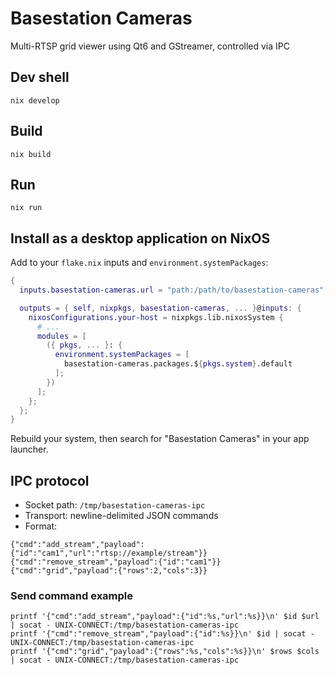# Basestation Cameras

Multi-RTSP grid viewer using Qt6 and GStreamer, controlled via IPC

## Dev shell

```
nix develop
```

## Build

```
nix build
```

## Run

```
nix run
```

## Install as a desktop application on NixOS

Add to your `flake.nix` inputs and `environment.systemPackages`:

```nix
{
  inputs.basestation-cameras.url = "path:/path/to/basestation-cameras"; # or git URL

  outputs = { self, nixpkgs, basestation-cameras, ... }@inputs: {
    nixosConfigurations.your-host = nixpkgs.lib.nixosSystem {
      # ...
      modules = [
        ({ pkgs, ... }: {
          environment.systemPackages = [
            basestation-cameras.packages.${pkgs.system}.default
          ];
        })
      ];
    };
  };
}
```

Rebuild your system, then search for "Basestation Cameras" in your app launcher.

## IPC protocol

- Socket path: `/tmp/basestation-cameras-ipc`
- Transport: newline-delimited JSON commands
- Format:

```
{"cmd":"add_stream","payload":{"id":"cam1","url":"rtsp://example/stream"}}
{"cmd":"remove_stream","payload":{"id":"cam1"}}
{"cmd":"grid","payload":{"rows":2,"cols":3}}
```

### Send command example

```
printf '{"cmd":"add_stream","payload":{"id":%s,"url":%s}}\n' $id $url | socat - UNIX-CONNECT:/tmp/basestation-cameras-ipc
printf '{"cmd":"remove_stream","payload":{"id":%s}}\n' $id | socat - UNIX-CONNECT:/tmp/basestation-cameras-ipc
printf '{"cmd":"grid","payload":{"rows":%s,"cols":%s}}\n' $rows $cols | socat - UNIX-CONNECT:/tmp/basestation-cameras-ipc
```

